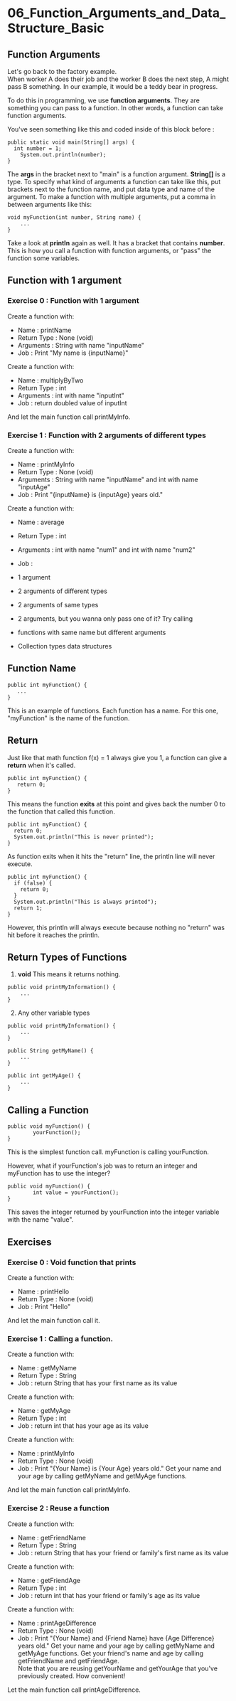 # 06_Function_Arguments_and_Data_Structure_Basic
## Function Arguments
Let's go back to the factory example.  
When worker A does their job and the worker B does the next step, A might pass B something. In our example, it would be a teddy bear in progress.  
  
To do this in programming, we use **function arguments**. They are something you can pass to a function. In other words, a function can take function arguments.  

You've seen something like this and coded inside of this block before :
```
public static void main(String[] args) {
  int number = 1;
	System.out.println(number);
}
```
The **args** in the bracket next to "main" is a function argument. **String[]** is a type. To specify what kind of arguments a function can take like this, put brackets next to the function name, and put data type and name of the argument. To make a function with multiple arguments, put a comma in between arguments like this:  
```
void myFunction(int number, String name) {
	...
}
```
Take a look at **println** again as well. It has a bracket that contains **number**. This is how you call a function with function arguments, or "pass" the function some variables.  

## Function with 1 argument
### Exercise 0 : Function with 1 argument
Create a function with:
- Name : printName  
- Return Type : None (void)     
- Arguments : String with name "inputName"    
- Job : Print "My name is {inputName}"   
  
Create a function with:
- Name : multiplyByTwo  
- Return Type : int  
- Arguments : int with name "inputInt" 
- Job : return doubled value of inputInt  

And let the main function call printMyInfo.


### Exercise 1 : Function with 2 arguments of different types  
Create a function with:
- Name : printMyInfo  
- Return Type : None (void)  
- Arguments : String with name "inputName"  and int with name "inputAge"
- Job : Print "{inputName} is {inputAge} years old."   

Create a function with:  
- Name : average  
- Return Type : int  
- Arguments : int with name "num1" and int with name "num2"  
- Job : 

- 1 argument
- 2 arguments of different types
- 2 arguments of same types
- 2 arguments, but you wanna only pass one of it? Try calling
- functions with same name but different arguments
- Collection types data structures


## Function Name
```
public int myFunction() {
   ...
}
```
This is an example of functions. Each function has a name. For this one, "myFunction" is the name of the function.

## Return
Just like that math function f(x) = 1 always give you 1, a function can give a **return** when it's called.  
  
```
public int myFunction() {
   return 0;
}
```
This means the function **exits** at this point and gives back the number 0 to the function that called this function.
  
  
```
public int myFunction() {
  return 0;
  System.out.println("This is never printed");
}
```
As function exits when it hits the "return" line, the println line will never execute.
  
  
```
public int myFunction() {
  if (false) {
    return 0;
  }
  System.out.println("This is always printed");
  return 1;
}
```
However, this println will always execute because nothing no "return" was hit before it reaches the println.  
  
  
## Return Types of Functions
1. **void**
  This means it returns nothing.
  ```
  public void printMyInformation() {
      ...
  }
  ```
2. Any other variable types  
  ```
  public void printMyInformation() {
      ...
  }
  
  public String getMyName() {
      ...
  }
  
  public int getMyAge() {
      ...
  }
  ```
  
## Calling a Function
```
public void myFunction() {
		yourFunction();
}
```
This is the simplest function call. myFunction is calling yourFunction.  
  
However, what if yourFunction's job was to return an integer and myFunction has to use the integer?  
```
public void myFunction() {
		int value = yourFunction();
}
```
This saves the integer returned by yourFunction into the integer variable with the name "value".  

## Exercises
### Exercise 0 : Void function that prints
Create a function with:
- Name : printHello  
- Return Type : None (void)  
- Job : Print "Hello"  

And let the main function call it.

### Exercise 1 : Calling a function.
Create a function with:
- Name : getMyName  
- Return Type : String   
- Job : return String that has your first name as its value   
  
Create a function with:
- Name : getMyAge  
- Return Type : int  
- Job : return int that has your age as its value    
  
Create a function with:
- Name : printMyInfo  
- Return Type : None (void)    
- Job : Print "{Your Name} is {Your Age} years old." Get your name and your age by calling getMyName and getMyAge functions.  
  
And let the main function call printMyInfo.

### Exercise 2 : Reuse a function
Create a function with:
- Name : getFriendName  
- Return Type : String   
- Job : return String that has your friend or family's first name as its value   
  
Create a function with:
- Name : getFriendAge  
- Return Type : int  
- Job : return int that has your friend or family's age as its value    

Create a function with:
- Name : printAgeDifference  
- Return Type : None (void)    
- Job : Print "{Your Name} and {Friend Name} have {Age Difference} years old." Get your name and your age by calling getMyName and getMyAge functions. Get your friend's name and age by calling getFriendName and getFriendAge.  
Note that you are reusing getYourName and getYourAge that you've previously created. How convenient!
  
Let the main function call printAgeDifference.
